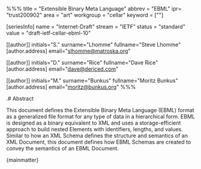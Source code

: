 %%%
title = "Extensible Binary Meta Language"
abbrev = "EBML"
ipr= "trust200902"
area = "art"
workgroup = "cellar"
keyword = [""]

[seriesInfo]
name = "Internet-Draft"
stream = "IETF"
status = "standard"
value = "draft-ietf-cellar-ebml-10"

[[author]]
initials="S."
surname="Lhomme"
fullname="Steve Lhomme"
  [author.address]
  email="slhomme@matroska.org"

[[author]]
initials="D."
surname="Rice"
fullname="Dave Rice"
  [author.address]
  email="dave@dericed.com"

[[author]]
initials="M."
surname="Bunkus"
fullname="Moritz Bunkus"
  [author.address]
  email="moritz@bunkus.org"
%%%

.# Abstract

This document defines the Extensible Binary Meta Language (EBML) format as a generalized file format for any type of data in a hierarchical form. EBML is designed as a binary equivalent to XML and uses a storage-efficient approach to build nested Elements with identifiers, lengths, and values. Similar to how an XML Schema defines the structure and semantics of an XML Document, this document defines how EBML Schemas are created to convey the semantics of an EBML Document.

{mainmatter}
